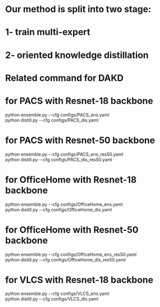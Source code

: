 # Our method is split into two stage:
# 1- train  multi-expert
# 2- oriented knowledge distillation

# Related command for DAKD
# for PACS with Resnet-18 backbone
python ensemble.py --cfg configs/PACS_ens.yaml  
python distill.py --cfg configs/PACS_dis.yaml

# for PACS with Resnet-50 backbone
python ensemble.py --cfg configs/PACS_ens_res50.yaml  
python distill.py --cfg configs/PACS_dis_res50.yaml

# for OfficeHome with Resnet-18 backbone
python ensemble.py --cfg configs/OfficeHome_ens.yaml  
python distill.py --cfg configs/OfficeHome_dis.yaml 

# for OfficeHome with Resnet-50 backbone
python ensemble.py --cfg configs/OfficeHome_ens_res50.yaml  
python distill.py --cfg configs/OfficeHome_dis_res50.yaml

# for VLCS with Resnet-18 backbone
python ensemble.py --cfg configs/VLCS_ens.yaml  
python distill.py --cfg configs/VLCS_dis.yaml